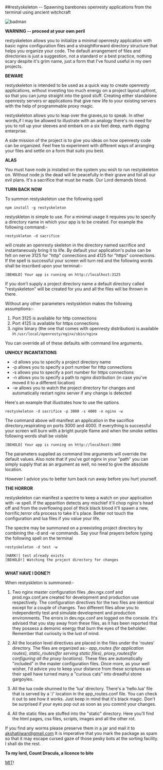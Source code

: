 ##restyskeleton -- Spawning barebones openresty applications from the terminal using ancient witchcraft


![badman](https://c8.staticflickr.com/9/8273/29000969823_856854119c_o.jpg )

**WARNING -- proceed at your own peril**

restyskeleton allows you to initialize a minimal openresty application with basic nginx configuration files and a straightforward directory structure that helps you organize your code. The default arrangement of files and directories is just a suggestion, not a standard or a best practice,  nothing scary despite it's grim name, just a form that I've found useful in my own projects. 

**BEWARE**

restyskeleton is intended to be used as a quick way to create openresty applications, without investing too much energy on a project layout upfront, so that you can jump straight into the good stuff. Creating either standalone openresty servers or applications that give new life to your existing servers with the help of programmable proxy magic. 

restyskeleton allows you to leap over the graves,so to speak. In other words,if I may be allowed to illustrate with an analogy there's no need for you to roll up your sleeves and embark on a six feet deep, earth digging enterprise. 

A side mission of the project is to give you ideas on how openresty code can be organized. Feel free to experiment with  different ways of arranging your files and settle on a form that suits you best. 

**ALAS**

You must have node js installed on the system you wish to run restyskeleton on. Without node js the dead will lie peacefully in their grave and foil all our evil plans. It's a sacrifice that must be made. Our Lord demands blood.  

**TURN  BACK NOW**

To summon restyskeleton use the following spell

```
npm install -g restyskeleton

```

restyskleton is simple to use. For a minimal usage it requires you to specify a directory name in which your app is to be created. For example the following command:- 

```
restyskleton -d sacrifice

```
will create an openresty skeleton in the directory named sacrifice and instantaneously bring it to life. By default your application's pulse can be felt on nerve 3125 for "http" connections and 4125 for "https" connections. If the spell is successful your screen will turn red and the following words shall be inscribed upon your terminal:-

```
[BEHOLD] Your app is running on http://localhost:3125

```

If you don't supply a project directory name a default directory called "restyskeleton" will be created for you and all the files will be thrown in there.

Without any other parameters restyskleton makes the following assumptions:-

1. Port 3125 is available for http connections
2. Port 4125 is available for https connections
3. nginx binary (the one that comes with openresty distribution) is available in
`/usr/local/openresty/nginx/sbin/nginx`

You can override all of these defaults with command line arguments. 


**UNHOLY INCANTATIONS**

* -d allows you to specify a project directory name
* -p allows you to specify a port number for http connections
* -s allows you to specify a port number for https connections
* -n allows you to specify a path to nginx distribution (in case you've moved it to a different location)
* -w allows you to watch the project directory for changes and automatically restart nginx server if any change is detected

Here's an example that illustrates how to use the options

```
restyskeleton -d sacrifice -p 3000 -s 4000 -n nginx -w

```
The command above will manifest an application in the sacrifice directory,respirating on ports 3000 and 4000.
If everything is successful your screen will burn with a bright purple flame and when the smoke settles following words shall be visible

```
[BEHOLD] Your app is running on http://localhost:3000

```
The parameters supplied as command line arguments will override the default values. Also note that if you've got nginx in your "path" you can simply supply that as an argument as well, no need to give the absolute location.

However I advice you to better turn back run away before you hurt yourself. 

**THE HORROR**

restyskeleton can manifest a spectre to keep a watch  on your application with -w spell. If the apparition detects any mischief  it'll chop nginx's head off and from the overflowing  pool of thick black blood it'll spawn a new, horrific,terror ofa process to take it's place. Better not touch the configuration and lua files if you value your life.

The spectre may be summoned on a preexisting project directory by combining the -d and -w commands. Say your final prayers before typing the following spell on the terminal

```
restyskeleton -d test -w

[HARK!] test already exists
[BEHOLD!] Watching the project directory for changes


```

**WHAT HAVE I DONE?!**

When restyskleton is summoned:-

1. Two nginx master configuration files ,dev.ngx.conf and prod.ngx.conf,are created for development and production use respectively. The configuration directives for the two files are identical except for a couple of changes. Two different files allow you to independently test and simulate development and production environments. The errors in dev.ngx.conf are logged on the console. It's advised that you stay away from these files, as it has been reported that they possess a demonic energy that burn the eyes of the beholder. Remember that curiosity is the lust of mind. 

2. All the location level directives are placed in the files under the 'routes' directory. The files are organized as:-   *app_routes (for application routes)*, *static_routes(for serving static files)*, *proxy_routes(for configuring all the proxy locations)*. These files are automatically "included" in the master configuration files. Once more, as your well wisher, I'd advice you to keep your distance from these scriptures as their spell have turned many a "curious cats"  into dreadful stone gargoyles. 

3. All the lua code shunned to the 'lua' directory. There's a 'hello.lua' file that is served by a '/' location in the app_routes.conf file. You can check it out to see how it works. Just keep in mind that it's black magic. Don't be surprised if your eyes pop out as soon as you commit your changes.  

4. All the static files are stuffed into the "static" directory. Here you'll find the html pages, css files, scripts, images and all the other rot.

If you find any worms please preserve them in a jar and mail it to akshatjiwan@gmail.com It is imperative that you mark the package as spam so that it may escape cursed gaze of those pesky bots at the sorting facility. I shall do the rest. 

**To my lord, Count Dracula, a licence to bite**

[MIT](https://github.com/brickcap/restyskleton/blob/master/README.md)!

